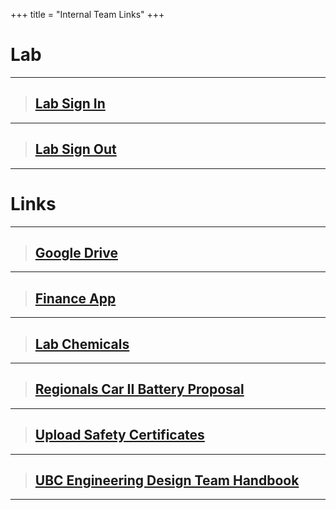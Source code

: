 +++
title = "Internal Team Links"
+++

# Lab
---

> ## [Lab Sign In](https://form.jotform.com/63001712223236)

---

> ## [Lab Sign Out](https://form.jotform.com/63001791811246)

---

# Links
---

> ## [Google Drive](https://drive.google.com/drive/u/1/folders/0BxA5RJPqh-P_WlZvTlRvMi1GV00)

---

> ## [Finance App](http://finance.ubcchemecar.com/)

---

> ## [Lab Chemicals](https://l.facebook.com/l.php?u=https%3A%2F%2Fdocs.google.com%2Fspreadsheets%2Fd%2F1zPqP23Z02I8iavZ902oKUTuOukcSbLERkJTW3zqJMJU%2Fedit%23gid%3D0&h=oAQFsbOdl)

---

> ## [Regionals Car II Battery Proposal](/docs/Battery-Proposal-Al-C-Battery.docx)

---

> ## [Upload Safety Certificates](https://form.jotform.com/62887715352263)

---

> ## [UBC Engineering Design Team Handbook](/docs/EDT_handbook.pdf)

---
